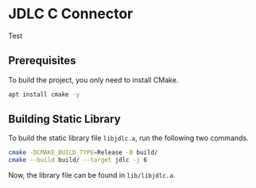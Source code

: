 # JDLC C Connector
Test

## Prerequisites
To build the project, you only need to install CMake.

```bash
apt install cmake -y
```

## Building Static Library
To build the static library file `libjdlc.a`, run the following two commands.

```bash
cmake -DCMAKE_BUILD_TYPE=Release -B build/
cmake --build build/ --target jdlc -j 6
```

Now, the library file can be found in `lib/libjdlc.a`.